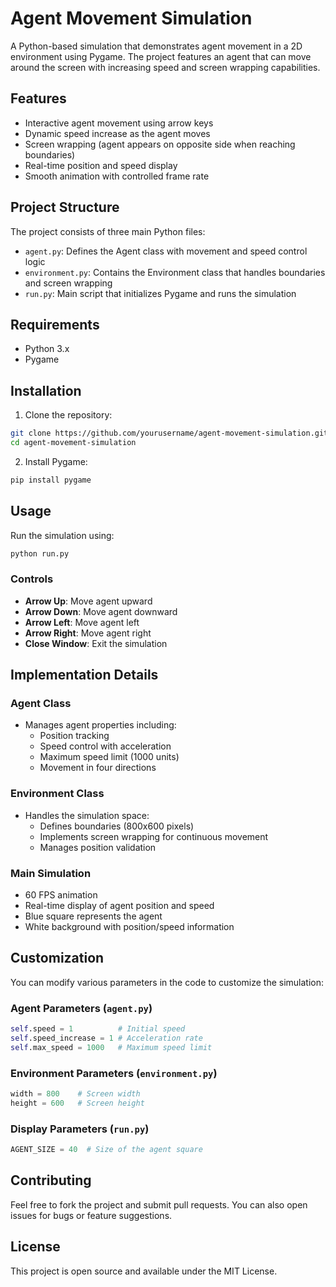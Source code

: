 # Agent Movement Simulation

A Python-based simulation that demonstrates agent movement in a 2D environment using Pygame. The project features an agent that can move around the screen with increasing speed and screen wrapping capabilities.

## Features

- Interactive agent movement using arrow keys
- Dynamic speed increase as the agent moves
- Screen wrapping (agent appears on opposite side when reaching boundaries)
- Real-time position and speed display
- Smooth animation with controlled frame rate

## Project Structure

The project consists of three main Python files:

- `agent.py`: Defines the Agent class with movement and speed control logic
- `environment.py`: Contains the Environment class that handles boundaries and screen wrapping
- `run.py`: Main script that initializes Pygame and runs the simulation

## Requirements

- Python 3.x
- Pygame

## Installation

1. Clone the repository:
```bash
git clone https://github.com/yourusername/agent-movement-simulation.git
cd agent-movement-simulation
```

2. Install Pygame:
```bash
pip install pygame
```

## Usage

Run the simulation using:
```bash
python run.py
```

### Controls

- **Arrow Up**: Move agent upward
- **Arrow Down**: Move agent downward
- **Arrow Left**: Move agent left
- **Arrow Right**: Move agent right
- **Close Window**: Exit the simulation

## Implementation Details

### Agent Class
- Manages agent properties including:
  - Position tracking
  - Speed control with acceleration
  - Maximum speed limit (1000 units)
  - Movement in four directions

### Environment Class
- Handles the simulation space:
  - Defines boundaries (800x600 pixels)
  - Implements screen wrapping for continuous movement
  - Manages position validation

### Main Simulation
- 60 FPS animation
- Real-time display of agent position and speed
- Blue square represents the agent
- White background with position/speed information

## Customization

You can modify various parameters in the code to customize the simulation:

### Agent Parameters (`agent.py`)
```python
self.speed = 1          # Initial speed
self.speed_increase = 1 # Acceleration rate
self.max_speed = 1000   # Maximum speed limit
```

### Environment Parameters (`environment.py`)
```python
width = 800    # Screen width
height = 600   # Screen height
```

### Display Parameters (`run.py`)
```python
AGENT_SIZE = 40  # Size of the agent square
```

## Contributing

Feel free to fork the project and submit pull requests. You can also open issues for bugs or feature suggestions.

## License

This project is open source and available under the MIT License.